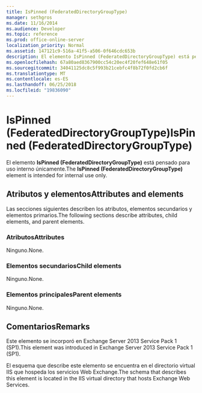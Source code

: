 ```yaml
---
title: IsPinned (FederatedDirectoryGroupType)
manager: sethgros
ms.date: 11/16/2014
ms.audience: Developer
ms.topic: reference
ms.prod: office-online-server
localization_priority: Normal
ms.assetid: 147121c9-516a-41f5-a506-0f646cdc653b
description: El elemento IsPinned (FederatedDirectoryGroupType) está pensado para uso interno únicamente.
ms.openlocfilehash: 67a80aed8367900cc54c20ec4f20fef648e61f05
ms.sourcegitcommit: 34041125dc8c5f993b21cebfc4f8b72f0fd2cb6f
ms.translationtype: MT
ms.contentlocale: es-ES
ms.lasthandoff: 06/25/2018
ms.locfileid: "19836090"
---
```

# <a name="ispinned-federateddirectorygrouptype"></a><span data-ttu-id="9a181-103">IsPinned (FederatedDirectoryGroupType)</span><span class="sxs-lookup"><span data-stu-id="9a181-103">IsPinned (FederatedDirectoryGroupType)</span></span>

<span data-ttu-id="9a181-104">El elemento **IsPinned (FederatedDirectoryGroupType)** está pensado para uso interno únicamente.</span><span class="sxs-lookup"><span data-stu-id="9a181-104">The **IsPinned (FederatedDirectoryGroupType)** element is intended for internal use only.</span></span> 

## <a name="attributes-and-elements"></a><span data-ttu-id="9a181-105">Atributos y elementos</span><span class="sxs-lookup"><span data-stu-id="9a181-105">Attributes and elements</span></span>

<span data-ttu-id="9a181-106">Las secciones siguientes describen los atributos, elementos secundarios y elementos primarios.</span><span class="sxs-lookup"><span data-stu-id="9a181-106">The following sections describe attributes, child elements, and parent elements.</span></span>
  
### <a name="attributes"></a><span data-ttu-id="9a181-107">Atributos</span><span class="sxs-lookup"><span data-stu-id="9a181-107">Attributes</span></span>

<span data-ttu-id="9a181-108">Ninguno.</span><span class="sxs-lookup"><span data-stu-id="9a181-108">None.</span></span>
  
### <a name="child-elements"></a><span data-ttu-id="9a181-109">Elementos secundarios</span><span class="sxs-lookup"><span data-stu-id="9a181-109">Child elements</span></span>

<span data-ttu-id="9a181-110">Ninguno.</span><span class="sxs-lookup"><span data-stu-id="9a181-110">None.</span></span>
  
### <a name="parent-elements"></a><span data-ttu-id="9a181-111">Elementos principales</span><span class="sxs-lookup"><span data-stu-id="9a181-111">Parent elements</span></span>

<span data-ttu-id="9a181-112">Ninguno.</span><span class="sxs-lookup"><span data-stu-id="9a181-112">None.</span></span>
  
## <a name="remarks"></a><span data-ttu-id="9a181-113">Comentarios</span><span class="sxs-lookup"><span data-stu-id="9a181-113">Remarks</span></span>

<span data-ttu-id="9a181-114">Este elemento se incorporó en Exchange Server 2013 Service Pack 1 (SP1).</span><span class="sxs-lookup"><span data-stu-id="9a181-114">This element was introduced in Exchange Server 2013 Service Pack 1 (SP1).</span></span>
  
<span data-ttu-id="9a181-115">El esquema que describe este elemento se encuentra en el directorio virtual IIS que hospeda los servicios Web Exchange.</span><span class="sxs-lookup"><span data-stu-id="9a181-115">The schema that describes this element is located in the IIS virtual directory that hosts Exchange Web Services.</span></span>
  

